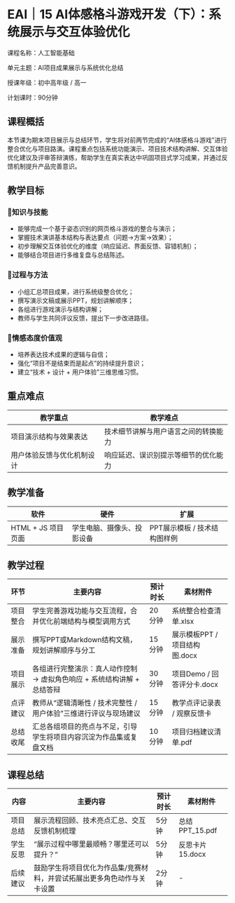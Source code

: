 # EAI｜15 AI体感格斗游戏开发（下）：系统展示与交互体验优化

课程名称：人工智能基础 

单元主题：AI项目成果展示与系统优化总结 

授课年级：初中高年级 / 高一 

计划课时：90分钟

## 课程概括

本节课为期末项目展示与总结环节，学生将对前两节完成的“AI体感格斗游戏”进行整合优化与项目路演。课程重点包括系统功能演示、项目技术结构讲解、交互体验优化建议及评审答辩演练，帮助学生在真实表达中巩固项目式学习成果，并通过反馈机制提升产品完善意识。

## 教学目标

### 🎯知识与技能

- 能够完成一个基于姿态识别的网页格斗游戏的整合与演示；
- 掌握技术演讲基本结构与表达要点（问题→方案→效果）；
- 初步理解交互体验优化的维度（响应延迟、界面反馈、容错机制）；
- 能够结合项目进行多维复盘与总结陈述。

### 🎯过程与方法

- 小组汇总项目成果，进行系统级整合优化；
- 撰写演示文稿或展示PPT，规划讲解顺序；
- 各组进行游戏演示与结构讲解；
- 教师与学生共同评议反馈，提出下一步改进路径。

### 🎯情感态度价值观

- 培养表达技术成果的逻辑与自信；
- 强化“项目不是结束而是起点”的持续提升意识；
- 建立“技术 + 设计 + 用户体验”三维思维习惯。

## 重点难点

| 教学重点                   | 教学难点                             |
| -------------------------- | ------------------------------------ |
| 项目演示结构与效果表达     | 技术细节讲解与用户语言之间的转换能力 |
| 用户体验反馈与优化机制设计 | 响应延迟、误识别提示等细节的优化能力 |

## 教学准备

| 软件               | 硬件                       | 扩展                         |
| ------------------ | -------------------------- | ---------------------------- |
| HTML + JS 项目页面 | 学生电脑、摄像头、投影设备 | PPT展示模板 / 技术结构图样例 |

## 教学过程

| 环节     | 主要内容                                                     | 预计时长 | 素材附件                      |
| -------- | ------------------------------------------------------------ | -------- | ----------------------------- |
| 项目整合 | 学生完善游戏功能与交互流程，合并优化前端结构与模型调用方式   | 20分钟   | 系统整合检查清单.xlsx         |
| 展示准备 | 撰写PPT或Markdown结构文稿，规划讲解顺序与分工                | 15分钟   | 展示模板PPT / 项目结构图.docx |
| 项目展示 | 各组进行完整演示：真人动作控制 → 虚拟角色响应 + 系统结构讲解 + 总结答辩 | 30分钟   | 项目Demo / 回答评分卡.docx    |
| 点评建议 | 教师从“逻辑清晰性 / 技术完整性 / 用户体验”三维进行评议与现场建议 | 15分钟   | 教学点评记录表 / 观察反馈卡   |
| 总结收尾 | 汇总各组项目的亮点与不足，引导学生将项目内容沉淀为作品集或复盘文档 | 10分钟   | 项目归档建议清单.pdf          |

## 课程总结

| 内容     | 主要内容                                                     | 预计时长 | 素材附件        |
| -------- | ------------------------------------------------------------ | -------- | --------------- |
| 项目总结 | 展示流程回顾、技术亮点汇总、交互反馈机制梳理                 | 5分钟    | 总结PPT_15.pdf  |
| 学生反思 | “展示过程中哪里最顺畅？哪里还可以提升？”                     | 5分钟    | 反思卡片15.docx |
| 后续建议 | 鼓励学生将项目优化为作品集/竞赛材料，并尝试拓展出更多角色动作与关卡设置 | 2分钟    | -               |